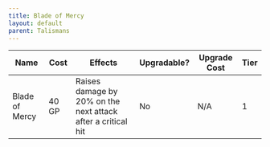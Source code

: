 ```yaml
---
title: Blade of Mercy
layout: default
parent: Talismans
---
```




| Name           | Cost  | Effects                                                      | Upgradable? | Upgrade Cost | Tier |
| -------------- | ----- | ------------------------------------------------------------ | ----------- | ------------ | ---- |
| Blade of Mercy | 40 GP | Raises damage by 20% on the next attack after a critical hit | No          | N/A          | 1    |
